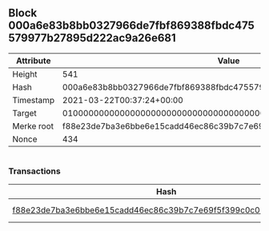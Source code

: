 ## Block 000a6e83b8bb0327966de7fbf869388fbdc475579977b27895d222ac9a26e681

Attribute | Value
--- | ---
Height | 541
Hash | 000a6e83b8bb0327966de7fbf869388fbdc475579977b27895d222ac9a26e681
Timestamp | 2021-03-22T00:37:24+00:00
Target | 0100000000000000000000000000000000000000000000000000000000000000
Merke root | f88e23de7ba3e6bbe6e15cadd46ec86c39b7c7e69f5f399c0c02ecc6bf4e851f
Nonce | 434

```

```

### Transactions

Hash | Amount
--- | ---
[f88e23de7ba3e6bbe6e15cadd46ec86c39b7c7e69f5f399c0c02ecc6bf4e851f](f88e23de7ba3e6bbe6e15cadd46ec86c39b7c7e69f5f399c0c02ecc6bf4e851f.md) | 10.00000000 SKEPTI 

